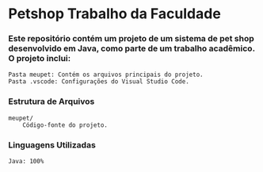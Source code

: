 # Petshop Trabalho da Faculdade

### Este repositório contém um projeto de um sistema de pet shop desenvolvido em Java, como parte de um trabalho acadêmico. O projeto inclui:

    Pasta meupet: Contém os arquivos principais do projeto.
    Pasta .vscode: Configurações do Visual Studio Code.

### Estrutura de Arquivos

    meupet/
        Código-fonte do projeto.

### Linguagens Utilizadas

    Java: 100%
